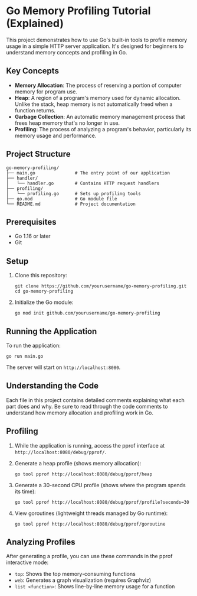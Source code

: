 # Go Memory Profiling Tutorial (Explained)

This project demonstrates how to use Go's built-in tools to profile memory usage in a simple HTTP server application. It's designed for beginners to understand memory concepts and profiling in Go.

## Key Concepts

- **Memory Allocation**: The process of reserving a portion of computer memory for program use.
- **Heap**: A region of a program's memory used for dynamic allocation. Unlike the stack, heap memory is not automatically freed when a function returns.
- **Garbage Collection**: An automatic memory management process that frees heap memory that's no longer in use.
- **Profiling**: The process of analyzing a program's behavior, particularly its memory usage and performance.

## Project Structure

```
go-memory-profiling/
├── main.go               # The entry point of our application
├── handler/
│   └── handler.go        # Contains HTTP request handlers
├── profiling/
│   └── profiling.go      # Sets up profiling tools
├── go.mod                # Go module file
└── README.md             # Project documentation
```

## Prerequisites

- Go 1.16 or later
- Git

## Setup

1. Clone this repository:
   ```
   git clone https://github.com/yourusername/go-memory-profiling.git
   cd go-memory-profiling
   ```

2. Initialize the Go module:
   ```
   go mod init github.com/yourusername/go-memory-profiling
   ```

## Running the Application

To run the application:

```
go run main.go
```

The server will start on `http://localhost:8080`.

## Understanding the Code

Each file in this project contains detailed comments explaining what each part does and why. Be sure to read through the code comments to understand how memory allocation and profiling work in Go.

## Profiling

1. While the application is running, access the pprof interface at `http://localhost:8080/debug/pprof/`.

2. Generate a heap profile (shows memory allocation):
   ```
   go tool pprof http://localhost:8080/debug/pprof/heap
   ```

3. Generate a 30-second CPU profile (shows where the program spends its time):
   ```
   go tool pprof http://localhost:8080/debug/pprof/profile?seconds=30
   ```

4. View goroutines (lightweight threads managed by Go runtime):
   ```
   go tool pprof http://localhost:8080/debug/pprof/goroutine
   ```

## Analyzing Profiles

After generating a profile, you can use these commands in the pprof interactive mode:

- `top`: Shows the top memory-consuming functions
- `web`: Generates a graph visualization (requires Graphviz)
- `list <function>`: Shows line-by-line memory usage for a function

